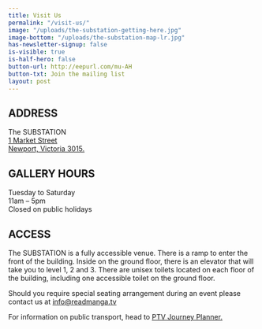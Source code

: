 ```yaml
---
title: Visit Us
permalink: "/visit-us/"
image: "/uploads/the-substation-getting-here.jpg"
image-bottom: "/uploads/the-substation-map-lr.jpg"
has-newsletter-signup: false
is-visible: true
is-half-hero: false
button-url: http://eepurl.com/mu-AH
button-txt: Join the mailing list
layout: post
---
```


## ADDRESS

The SUBSTATION <br>
<a href="https://goo.gl/maps/WG1MkodsgHP2" target="blank">1 Market Street<br>Newport, Victoria 3015.</a>

## GALLERY HOURS

Tuesday to Saturday<br> 
11am – 5pm<br>
Closed on public holidays

## ACCESS 

The SUBSTATION is a fully accessible venue. 
There is a ramp to enter the front of the building. 
Inside on the ground floor, there is an elevator that will take you to level 1, 2 and 3. 
There are unisex toilets located on each floor of the building, including one accessible toilet on the ground floor.  

Should you require special seating arrangement during an event please contact us at info@readmanga.tv

For information on public transport, head to <a href="http://ptv.vic.gov.au/journey#jpsearch%5Baction%5D=showPlanner" target="blank">PTV Journey Planner.</a>